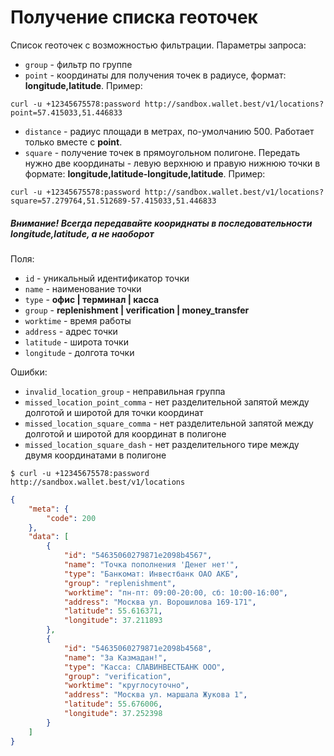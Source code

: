 # Получение списка геоточек

Список геоточек с возможностью фильтрации. Параметры запроса:

* `group` - фильтр по группе
* `point` - координаты для получения точек в радиусе, формат: **longitude,latitude**. Пример:
```shell
curl -u +12345675578:password http://sandbox.wallet.best/v1/locations?point=57.415033,51.446833
```
* `distance` - радиус площади в метрах, по-умолчанию 500. Работает только вместе с **point**. 
* `square` - получение точек в прямоугольном полигоне. Передать нужно две координаты - левую верхнюю и правую нижнюю точки в формате: **longitude,latitude-longitude,latitude**. Пример:  
```shell
curl -u +12345675578:password http://sandbox.wallet.best/v1/locations?square=57.279764,51.512689-57.415033,51.446833
```

##### Внимание! Всегда передавайте коориднаты в последовательности **longitude,latitude**, а не наоборот

Поля:

* `id` - уникальный идентификатор точки
* `name` - наименование точки
* `type` - **офис | терминал | касса**
* `group` - **replenishment | verification | money_transfer**
* `worktime` - время работы
* `address` - адрес точки
* `latitude` - широта точки
* `longitude` - долгота точки

Ошибки:

* `invalid_location_group` - неправильная группа
* `missed_location_point_comma` - нет разделительной запятой между долготой и широтой для точки координат
* `missed_location_square_comma` - нет разделительной запятой между долготой и широтой для координат в полигоне
* `missed_location_square_dash` - нет разделительного тире между двумя координатами в полигоне

```shell
$ curl -u +12345675578:password http://sandbox.wallet.best/v1/locations
```

```json
{
    "meta": {
        "code": 200
    },
    "data": [
        {
            "id": "54635060279871e2098b4567",
            "name": "Точка пополнения 'Денег нет'",
            "type": "Банкомат: Инвестбанк ОАО АКБ",
            "group": "replenishment",
            "worktime": "пн-пт: 09:00-20:00, сб: 10:00-16:00",
            "address": "Москва ул. Ворошилова 169-171",
            "latitude": 55.616371,
            "longitude": 37.211893
        },
        {
            "id": "54635060279871e2098b4568",
            "name": "За Казмадан!",
            "type": "Касса: СЛАВИНВЕСТБАНК ООО",
            "group": "verification",
            "worktime": "круглосуточно",
            "address": "Москва ул. маршала Жукова 1",
            "latitude": 55.676006,
            "longitude": 37.252398
        }
    ]
}
```